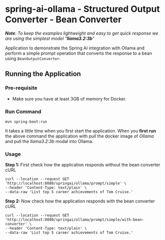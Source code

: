 # spring-ai-ollama - Structured Output Converter - Bean Converter

_**Note**: To keep the examples lightweight and easy to get quick response we are using the simplest model "**llama3.2:3b**"_

Application to demonstrate the Spring AI integration with Ollama and perform a simple prompt operation that converts the response to a bean using `BeanOutputConverter`.

## Running the Application 
### Pre-requisite
- Make sure you have at least 3GB of memory for Docker.

### Run Command
```
mvn spring-boot:run
```
It takes a little time when you first start the application. 
When you **first run** the above command the application with pull the docker image of _Ollama_ and pull the _llama3.2:3b_ modal into Ollama. 

### Usage

**Step 1:** First check how the application responds without the bean converter
cURL
```
curl --location --request GET 'http://localhost:8080/springai/ollama/prompt/simple' \
--header 'Content-Type: text/plain' \
--data-raw 'List top 5 career achievements of Tom Cruise.'
```

**Step 2:** Now check how the application responds with the bean converter
cURL
```
curl --location --request GET 'http://localhost:8080/springai/ollama/prompt/simple/with-bean-converter' \
--header 'Content-Type: text/plain' \
--data-raw 'List top 5 career achievements of Tom Cruise.'
```
